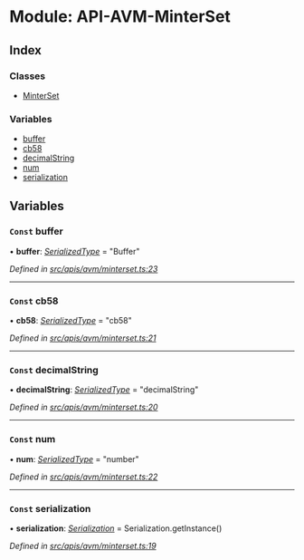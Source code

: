 # Module: API-AVM-MinterSet

## Index

### Classes

- [MinterSet](../classes/api_avm_minterset.minterset)

### Variables

- [buffer](api_avm_minterset#const-buffer)
- [cb58](api_avm_minterset#const-cb58)
- [decimalString](api_avm_minterset#const-decimalstring)
- [num](api_avm_minterset#const-num)
- [serialization](api_avm_minterset#const-serialization)

## Variables

### `Const` buffer

• **buffer**: _[SerializedType](utils_serialization#serializedtype)_ = "Buffer"

_Defined in [src/apis/avm/minterset.ts:23](https://github.com/chain4travel/caminojs/blob/3883166/src/apis/avm/minterset.ts#L23)_

---

### `Const` cb58

• **cb58**: _[SerializedType](utils_serialization#serializedtype)_ = "cb58"

_Defined in [src/apis/avm/minterset.ts:21](https://github.com/chain4travel/caminojs/blob/3883166/src/apis/avm/minterset.ts#L21)_

---

### `Const` decimalString

• **decimalString**: _[SerializedType](utils_serialization#serializedtype)_ = "decimalString"

_Defined in [src/apis/avm/minterset.ts:20](https://github.com/chain4travel/caminojs/blob/3883166/src/apis/avm/minterset.ts#L20)_

---

### `Const` num

• **num**: _[SerializedType](utils_serialization#serializedtype)_ = "number"

_Defined in [src/apis/avm/minterset.ts:22](https://github.com/chain4travel/caminojs/blob/3883166/src/apis/avm/minterset.ts#L22)_

---

### `Const` serialization

• **serialization**: _[Serialization](../classes/utils_serialization.serialization)_ = Serialization.getInstance()

_Defined in [src/apis/avm/minterset.ts:19](https://github.com/chain4travel/caminojs/blob/3883166/src/apis/avm/minterset.ts#L19)_
